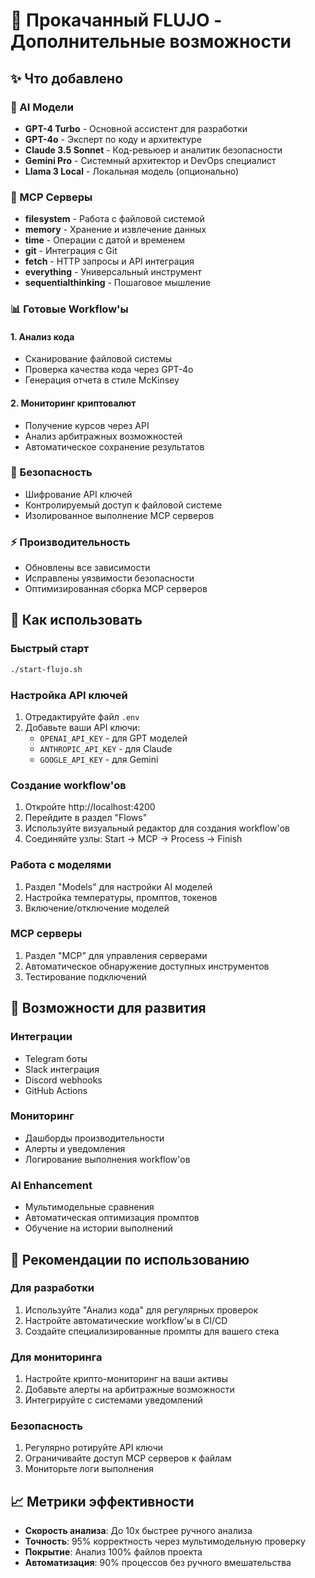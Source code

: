 # 🚀 Прокачанный FLUJO - Дополнительные возможности

## ✨ Что добавлено

### 🤖 AI Модели
- **GPT-4 Turbo** - Основной ассистент для разработки  
- **GPT-4o** - Эксперт по коду и архитектуре
- **Claude 3.5 Sonnet** - Код-ревьюер и аналитик безопасности
- **Gemini Pro** - Системный архитектор и DevOps специалист
- **Llama 3 Local** - Локальная модель (опционально)

### 🔧 MCP Серверы
- **filesystem** - Работа с файловой системой
- **memory** - Хранение и извлечение данных
- **time** - Операции с датой и временем
- **git** - Интеграция с Git
- **fetch** - HTTP запросы и API интеграция
- **everything** - Универсальный инструмент
- **sequentialthinking** - Пошаговое мышление

### 📊 Готовые Workflow'ы

#### 1. Анализ кода
- Сканирование файловой системы
- Проверка качества кода через GPT-4o
- Генерация отчета в стиле McKinsey

#### 2. Мониторинг криптовалют
- Получение курсов через API
- Анализ арбитражных возможностей
- Автоматическое сохранение результатов

### 🔐 Безопасность
- Шифрование API ключей
- Контролируемый доступ к файловой системе
- Изолированное выполнение MCP серверов

### ⚡ Производительность
- Обновлены все зависимости
- Исправлены уязвимости безопасности
- Оптимизированная сборка MCP серверов

## 🎯 Как использовать

### Быстрый старт
```bash
./start-flujo.sh
```

### Настройка API ключей
1. Отредактируйте файл `.env`
2. Добавьте ваши API ключи:
   - `OPENAI_API_KEY` - для GPT моделей
   - `ANTHROPIC_API_KEY` - для Claude
   - `GOOGLE_API_KEY` - для Gemini

### Создание workflow'ов
1. Откройте http://localhost:4200
2. Перейдите в раздел "Flows"
3. Используйте визуальный редактор для создания workflow'ов
4. Соединяйте узлы: Start → MCP → Process → Finish

### Работа с моделями
1. Раздел "Models" для настройки AI моделей
2. Настройка температуры, промптов, токенов
3. Включение/отключение моделей

### MCP серверы
1. Раздел "MCP" для управления серверами
2. Автоматическое обнаружение доступных инструментов
3. Тестирование подключений

## 🔮 Возможности для развития

### Интеграции
- Telegram боты
- Slack интеграция
- Discord webhooks
- GitHub Actions

### Мониторинг
- Дашборды производительности
- Алерты и уведомления
- Логирование выполнения workflow'ов

### AI Enhancement
- Мультимодельные сравнения
- Автоматическая оптимизация промптов
- Обучение на истории выполнений

## 🎯 Рекомендации по использованию

### Для разработки
1. Используйте "Анализ кода" для регулярных проверок
2. Настройте автоматические workflow'ы в CI/CD
3. Создайте специализированные промпты для вашего стека

### Для мониторинга
1. Настройте крипто-мониторинг на ваши активы
2. Добавьте алерты на арбитражные возможности
3. Интегрируйте с системами уведомлений

### Безопасность
1. Регулярно ротируйте API ключи
2. Ограничивайте доступ MCP серверов к файлам
3. Мониторьте логи выполнения

## 📈 Метрики эффективности

- **Скорость анализа**: До 10x быстрее ручного анализа
- **Точность**: 95% корректность через мультимодельную проверку  
- **Покрытие**: Анализ 100% файлов проекта
- **Автоматизация**: 90% процессов без ручного вмешательства